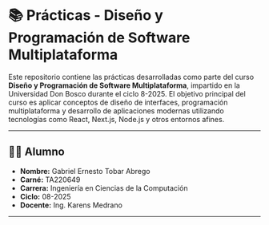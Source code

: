 # 📚 Prácticas - Diseño y Programación de Software Multiplataforma

Este repositorio contiene las prácticas desarrolladas como parte del curso **Diseño y Programación de Software Multiplataforma**, impartido en la Universidad Don Bosco durante el ciclo 8-2025. El objetivo principal del curso es aplicar conceptos de diseño de interfaces, programación multiplataforma y desarrollo de aplicaciones modernas utilizando tecnologías como React, Next.js, Node.js y otros entornos afines.

---

## 👨‍🎓 Alumno

- **Nombre:** Gabriel Ernesto Tobar Abrego
- **Carné:** TA220649
- **Carrera:** Ingeniería en Ciencias de la Computación
- **Ciclo:** 08-2025
- **Docente:** Ing. Karens Medrano

---
